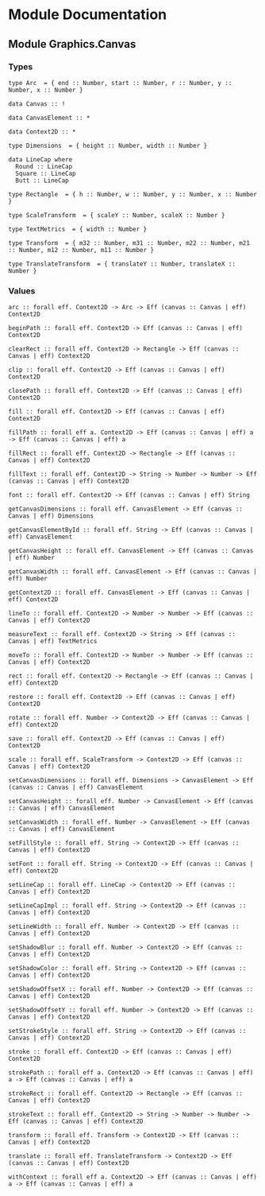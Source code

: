 # Module Documentation

## Module Graphics.Canvas

### Types

    type Arc  = { end :: Number, start :: Number, r :: Number, y :: Number, x :: Number }

    data Canvas :: !

    data CanvasElement :: *

    data Context2D :: *

    type Dimensions  = { height :: Number, width :: Number }

    data LineCap where
      Round :: LineCap
      Square :: LineCap
      Butt :: LineCap

    type Rectangle  = { h :: Number, w :: Number, y :: Number, x :: Number }

    type ScaleTransform  = { scaleY :: Number, scaleX :: Number }

    type TextMetrics  = { width :: Number }

    type Transform  = { m32 :: Number, m31 :: Number, m22 :: Number, m21 :: Number, m12 :: Number, m11 :: Number }

    type TranslateTransform  = { translateY :: Number, translateX :: Number }


### Values

    arc :: forall eff. Context2D -> Arc -> Eff (canvas :: Canvas | eff) Context2D

    beginPath :: forall eff. Context2D -> Eff (canvas :: Canvas | eff) Context2D

    clearRect :: forall eff. Context2D -> Rectangle -> Eff (canvas :: Canvas | eff) Context2D

    clip :: forall eff. Context2D -> Eff (canvas :: Canvas | eff) Context2D

    closePath :: forall eff. Context2D -> Eff (canvas :: Canvas | eff) Context2D

    fill :: forall eff. Context2D -> Eff (canvas :: Canvas | eff) Context2D

    fillPath :: forall eff a. Context2D -> Eff (canvas :: Canvas | eff) a -> Eff (canvas :: Canvas | eff) a

    fillRect :: forall eff. Context2D -> Rectangle -> Eff (canvas :: Canvas | eff) Context2D

    fillText :: forall eff. Context2D -> String -> Number -> Number -> Eff (canvas :: Canvas | eff) Context2D

    font :: forall eff. Context2D -> Eff (canvas :: Canvas | eff) String

    getCanvasDimensions :: forall eff. CanvasElement -> Eff (canvas :: Canvas | eff) Dimensions

    getCanvasElementById :: forall eff. String -> Eff (canvas :: Canvas | eff) CanvasElement

    getCanvasHeight :: forall eff. CanvasElement -> Eff (canvas :: Canvas | eff) Number

    getCanvasWidth :: forall eff. CanvasElement -> Eff (canvas :: Canvas | eff) Number

    getContext2D :: forall eff. CanvasElement -> Eff (canvas :: Canvas | eff) Context2D

    lineTo :: forall eff. Context2D -> Number -> Number -> Eff (canvas :: Canvas | eff) Context2D

    measureText :: forall eff. Context2D -> String -> Eff (canvas :: Canvas | eff) TextMetrics

    moveTo :: forall eff. Context2D -> Number -> Number -> Eff (canvas :: Canvas | eff) Context2D

    rect :: forall eff. Context2D -> Rectangle -> Eff (canvas :: Canvas | eff) Context2D

    restore :: forall eff. Context2D -> Eff (canvas :: Canvas | eff) Context2D

    rotate :: forall eff. Number -> Context2D -> Eff (canvas :: Canvas | eff) Context2D

    save :: forall eff. Context2D -> Eff (canvas :: Canvas | eff) Context2D

    scale :: forall eff. ScaleTransform -> Context2D -> Eff (canvas :: Canvas | eff) Context2D

    setCanvasDimensions :: forall eff. Dimensions -> CanvasElement -> Eff (canvas :: Canvas | eff) CanvasElement

    setCanvasHeight :: forall eff. Number -> CanvasElement -> Eff (canvas :: Canvas | eff) CanvasElement

    setCanvasWidth :: forall eff. Number -> CanvasElement -> Eff (canvas :: Canvas | eff) CanvasElement

    setFillStyle :: forall eff. String -> Context2D -> Eff (canvas :: Canvas | eff) Context2D

    setFont :: forall eff. String -> Context2D -> Eff (canvas :: Canvas | eff) Context2D

    setLineCap :: forall eff. LineCap -> Context2D -> Eff (canvas :: Canvas | eff) Context2D

    setLineCapImpl :: forall eff. String -> Context2D -> Eff (canvas :: Canvas | eff) Context2D

    setLineWidth :: forall eff. Number -> Context2D -> Eff (canvas :: Canvas | eff) Context2D

    setShadowBlur :: forall eff. Number -> Context2D -> Eff (canvas :: Canvas | eff) Context2D

    setShadowColor :: forall eff. String -> Context2D -> Eff (canvas :: Canvas | eff) Context2D

    setShadowOffsetX :: forall eff. Number -> Context2D -> Eff (canvas :: Canvas | eff) Context2D

    setShadowOffsetY :: forall eff. Number -> Context2D -> Eff (canvas :: Canvas | eff) Context2D

    setStrokeStyle :: forall eff. String -> Context2D -> Eff (canvas :: Canvas | eff) Context2D

    stroke :: forall eff. Context2D -> Eff (canvas :: Canvas | eff) Context2D

    strokePath :: forall eff a. Context2D -> Eff (canvas :: Canvas | eff) a -> Eff (canvas :: Canvas | eff) a

    strokeRect :: forall eff. Context2D -> Rectangle -> Eff (canvas :: Canvas | eff) Context2D

    strokeText :: forall eff. Context2D -> String -> Number -> Number -> Eff (canvas :: Canvas | eff) Context2D

    transform :: forall eff. Transform -> Context2D -> Eff (canvas :: Canvas | eff) Context2D

    translate :: forall eff. TranslateTransform -> Context2D -> Eff (canvas :: Canvas | eff) Context2D

    withContext :: forall eff a. Context2D -> Eff (canvas :: Canvas | eff) a -> Eff (canvas :: Canvas | eff) a